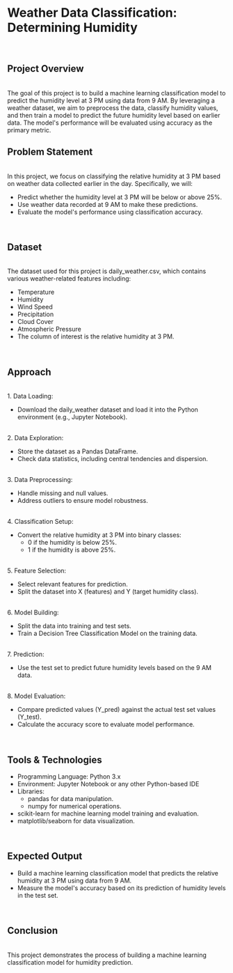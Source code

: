 # Weather Data Classification: Determining Humidity
<br>

## Project Overview
<br>
The goal of this project is to build a machine learning classification model to predict the humidity level at 3 PM using data from 9 AM. By leveraging a weather dataset, we aim to preprocess the data, classify humidity values, and then train a model to predict the future humidity level based on earlier data. The model's performance will be evaluated using accuracy as the primary metric.

<br>

## Problem Statement
<br>
In this project, we focus on classifying the relative humidity at 3 PM based on weather data collected earlier in the day. Specifically, we will:

* Predict whether the humidity level at 3 PM will be below or above 25%.
* Use weather data recorded at 9 AM to make these predictions.
* Evaluate the model's performance using classification accuracy.
<br>

## Dataset
<br>
The dataset used for this project is daily_weather.csv, which contains various weather-related features including:

* Temperature
* Humidity
* Wind Speed
* Precipitation
* Cloud Cover
* Atmospheric Pressure
* The column of interest is the relative humidity at 3 PM.
<br>

## Approach
<br>
1. Data Loading:
   
* Download the daily_weather dataset and load it into the Python environment (e.g., Jupyter Notebook).
<br>
2. Data Exploration:
  
* Store the dataset as a Pandas DataFrame.
* Check data statistics, including central tendencies and dispersion.
<br>
3. Data Preprocessing:
  
* Handle missing and null values.
* Address outliers to ensure model robustness.
<br>
4. Classification Setup:

* Convert the relative humidity at 3 PM into binary classes:
    * 0 if the humidity is below 25%.
    * 1 if the humidity is above 25%.
<br>
5. Feature Selection:

* Select relevant features for prediction.
* Split the dataset into X (features) and Y (target humidity class).
<br>
6. Model Building:

* Split the data into training and test sets.
* Train a Decision Tree Classification Model on the training data.
<br>
7. Prediction:

* Use the test set to predict future humidity levels based on the 9 AM data.
<br>
8. Model Evaluation:

* Compare predicted values (Y_pred) against the actual test set values (Y_test).
* Calculate the accuracy score to evaluate model performance.
<br>

## Tools & Technologies

* Programming Language: Python 3.x
* Environment: Jupyter Notebook or any other Python-based IDE
* Libraries:
     * pandas for data manipulation.
     * numpy for numerical operations.
* scikit-learn for machine learning model training and evaluation.
* matplotlib/seaborn for data visualization.
<br>

## Expected Output

* Build a machine learning classification model that predicts the relative humidity at 3 PM using data from 9 AM.
* Measure the model's accuracy based on its prediction of humidity levels in the test set.
<br>

## Conclusion
<br>
This project demonstrates the process of building a machine learning classification model for humidity prediction.